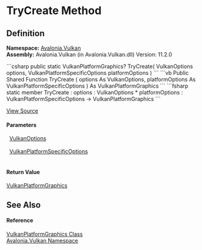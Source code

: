 # TryCreate Method




## Definition
**Namespace:** <a href="N_Avalonia_Vulkan">Avalonia.Vulkan</a>  
**Assembly:** Avalonia.Vulkan (in Avalonia.Vulkan.dll) Version: 11.2.0

<Tabs groupId="api-code-preview">
<TabItem value="csharp" label="C#">
```csharp
public static VulkanPlatformGraphics? TryCreate(
	VulkanOptions options,
	VulkanPlatformSpecificOptions platformOptions
)
```
</TabItem>
<TabItem value="vb" label="VB">
```vb
Public Shared Function TryCreate ( 
	options As VulkanOptions,
	platformOptions As VulkanPlatformSpecificOptions
) As VulkanPlatformGraphics
```
</TabItem>
<TabItem value="fsharp" label="F#">
```fsharp
static member TryCreate : 
        options : VulkanOptions * 
        platformOptions : VulkanPlatformSpecificOptions -> VulkanPlatformGraphics 
```
</TabItem>
</Tabs>



<a href="https://github.com/AvaloniaUI/Avalonia/tree/master/src/Avalonia.Vulkan/VulkanPlatformGraphics.cs#L78" title="View the source code">View Source</a>



#### Parameters
<dl><dt>  <a href="T_Avalonia_Vulkan_VulkanOptions">VulkanOptions</a></dt><dd> </dd><dt>  <a href="T_Avalonia_Vulkan_VulkanPlatformSpecificOptions">VulkanPlatformSpecificOptions</a></dt><dd> </dd></dl>

#### Return Value
<a href="T_Avalonia_Vulkan_VulkanPlatformGraphics">VulkanPlatformGraphics</a>

## See Also


#### Reference
<a href="T_Avalonia_Vulkan_VulkanPlatformGraphics">VulkanPlatformGraphics Class</a>  
<a href="N_Avalonia_Vulkan">Avalonia.Vulkan Namespace</a>  
